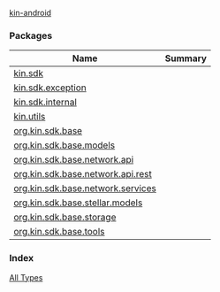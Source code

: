 [kin-android](./index.md)

### Packages

| Name | Summary |
|---|---|
| [kin.sdk](kin.sdk/index.md) |  |
| [kin.sdk.exception](kin.sdk.exception/index.md) |  |
| [kin.sdk.internal](kin.sdk.internal/index.md) |  |
| [kin.utils](kin.utils/index.md) |  |
| [org.kin.sdk.base](org.kin.sdk.base/index.md) |  |
| [org.kin.sdk.base.models](org.kin.sdk.base.models/index.md) |  |
| [org.kin.sdk.base.network.api](org.kin.sdk.base.network.api/index.md) |  |
| [org.kin.sdk.base.network.api.rest](org.kin.sdk.base.network.api.rest/index.md) |  |
| [org.kin.sdk.base.network.services](org.kin.sdk.base.network.services/index.md) |  |
| [org.kin.sdk.base.stellar.models](org.kin.sdk.base.stellar.models/index.md) |  |
| [org.kin.sdk.base.storage](org.kin.sdk.base.storage/index.md) |  |
| [org.kin.sdk.base.tools](org.kin.sdk.base.tools/index.md) |  |

### Index

[All Types](alltypes/index.md)